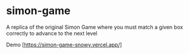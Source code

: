 # simon-game
A replica of the original Simon Game where you must match a given box correctly to advance to the next level

Demo [https://simon-game-snowy.vercel.app/]
